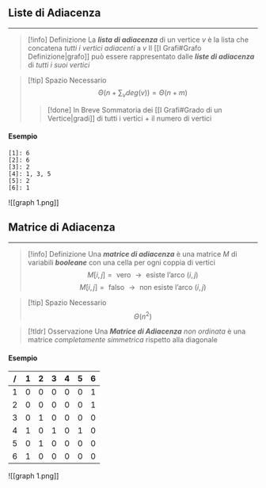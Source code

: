 ## Liste di Adiacenza
---
>[!info] Definizione
>La ***lista di adiacenza*** di un vertice $v$ è la lista che concatena *tutti i vertici adiacenti* a $v$
>Il [[I Grafi#Grafo Definizione|grafo]] può essere rappresentato dalle ***liste di adiacenza*** di *tutti i suoi vertici*

>[!tip] Spazio Necessario
>$$\Theta\left( n+\sum_{v} deg(v) \right)=\Theta(n+m)$$
>>[!done] In Breve
>>Sommatoria dei [[I Grafi#Grado di un Vertice|gradi]] di tutti i vertici $+$ il numero di vertici

#### Esempio
```
[1]: 6
[2]: 6
[3]: 2
[4]: 1, 3, 5
[5]: 2
[6]: 1
```

![[graph 1.png]]

## Matrice di Adiacenza
---
>[!info] Definizione
>Una ***matrice di adiacenza*** è una matrice $M$ di variabili ***booleane*** con una cella per ogni coppia di vertici
>$$M[i,j]= \text{ vero }\to \text{ esiste l'arco }(i,j)$$
>$$M[i,j]= \text{ falso }\to \text{ non esiste l'arco }(i,j)$$

>[!tip] Spazio Necessario
>$$\Theta(n^2)$$

>[!tldr] Osservazione
>Una ***Matrice di Adiacenza*** *non ordinata* è una matrice *completamente simmetrica* rispetto alla diagonale
#### Esempio

| $/$ | $1$ | $2$ | $3$ | $4$ | $5$ | $6$ |
| :-: | :-: | :-: | :-: | :-: | :-: | :-: |
| $1$ | $0$ | $0$ | $0$ | $0$ | $0$ | $1$ |
| $2$ | $0$ | $0$ | $0$ | $0$ | $0$ | $1$ |
| $3$ | $0$ | $1$ | $0$ | $0$ | $0$ | $0$ |
| $4$ | $1$ | $0$ | $1$ | $0$ | $1$ | $0$ |
| $5$ | $0$ | $1$ | $0$ | $0$ | $0$ | $0$ |
| $6$ | $1$ | $0$ | $0$ | $0$ | $0$ | $0$ |

![[graph 1.png]]